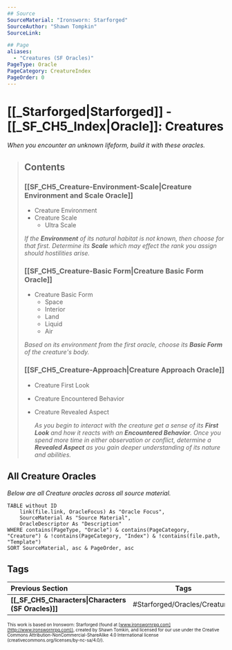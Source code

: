 ```yaml
---
## Source
SourceMaterial: "Ironsworn: Starforged"
SourceAuthor: "Shawn Tompkin"
SourceLink: 

## Page
aliases:
  - "Creatures (SF Oracles)"
PageType: Oracle
PageCategory: CreatureIndex
PageOrder: 0
---
```

# [[_Starforged|Starforged]] - [[_SF_CH5_Index|Oracle]]: Creatures
_When you encounter an unknown lifeform, build it with these oracles._

> ## Contents
> ### [[SF_CH5_Creature-Environment-Scale|Creature Environment and Scale Oracle]]
> - Creature Environment
> - Creature Scale
> 	- Ultra Scale
> 
> _If the **Environment** of its natural habitat is not known, then choose for that first. Determine its **Scale** which may effect the rank you assign should hostilities arise._
> 
> ### [[SF_CH5_Creature-Basic Form|Creature Basic Form Oracle]]
> - Creature Basic Form
> 	- Space
> 	- Interior
> 	- Land
> 	- Liquid
> 	- Air
> 
> _Based on its environment from the first oracle, choose its **Basic Form** of the creature's body._
> 
> ### [[SF_CH5_Creature-Approach|Creature Approach Oracle]]
> - Creature First Look
> - Creature Encountered Behavior
> - Creature Revealed Aspect
>   
>   _As you begin to interact with the creature get a sense of its **First Look** and how it reacts with an **Encountered Behavior**. Once you spend more time in either observation or conflict, determine a **Revealed Aspect** as you gain deeper understanding of its nature and abilities._

## All Creature Oracles
_Below are all Creature oracles across all source material._
```dataview
TABLE without ID
	link(file.link, OracleFocus) As "Oracle Focus",
	SourceMaterial As "Source Material",
	OracleDescriptor As "Description"
WHERE contains(PageType, "Oracle") & contains(PageCategory, "Creature") & !contains(PageCategory, "Index") & !contains(file.path, "Template")
SORT SourceMaterial, asc & PageOrder, asc
```

## Tags
| Previous Section | Tags | Next Section | 
| :--- | :---: | ---: |
| **[[_SF_CH5_Characters\|Characters (SF Oracles)]]** | #Starforged/Oracles/Creatures | **[[_SF_CH5_Factions\|Factions (SF Oracles)]]** |

<font size=-2>This work is based on Ironsworn: Starforged (found at [www.ironswornrpg.com](http://www.ironswornrpg.com)), created by Shawn Tomkin, and licensed for our use under the Creative Commons Attribution-NonCommercial-ShareAlike 4.0 International license  (creativecommons.org/licenses/by-nc-sa/4.0/).</font>